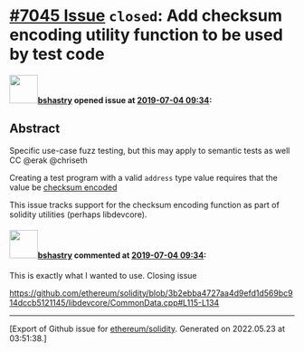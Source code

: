 # [\#7045 Issue](https://github.com/ethereum/solidity/issues/7045) `closed`: Add checksum encoding utility function to be used by test code

#### <img src="https://avatars.githubusercontent.com/u/2388185?v=4" width="50">[bshastry](https://github.com/bshastry) opened issue at [2019-07-04 09:34](https://github.com/ethereum/solidity/issues/7045):

## Abstract

Specific use-case fuzz testing, but this may apply to semantic tests as well CC @erak @chriseth 

Creating a test program with a valid `address` type value requires that the value be [checksum encoded](https://eips.ethereum.org/EIPS/eip-55)

This issue tracks support for the checksum encoding function as part of solidity utilities (perhaps libdevcore).

#### <img src="https://avatars.githubusercontent.com/u/2388185?v=4" width="50">[bshastry](https://github.com/bshastry) commented at [2019-07-04 09:34](https://github.com/ethereum/solidity/issues/7045#issuecomment-508419831):

This is exactly what I wanted to use. Closing issue

https://github.com/ethereum/solidity/blob/3b2ebba4727aa4d9efd1d569bc914dccb5121145/libdevcore/CommonData.cpp#L115-L134


-------------------------------------------------------------------------------



[Export of Github issue for [ethereum/solidity](https://github.com/ethereum/solidity). Generated on 2022.05.23 at 03:51:38.]
